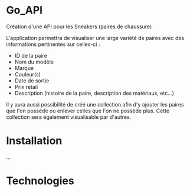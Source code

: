 # Go_API

Création d'une API pour les Sneakers (paires de chaussure)

L'application permettra de visualiser une large variété de paires avec des informations pertinentes sur celles-ci :

- ID de la paire
- Nom du modèle 
- Marque
- Couleur(s)
- Date de sortie
- Prix retail
- Description (histoire de la paire, description des matériaux, etc...)

Il y aura aussi possibilité de créé une collection afin d'y ajouter les paires que l'on possède ou enlever celles que l'on ne possède plus.
Cette collection sera également visualisable par d'autres.

# Installation

...

# Technologies
